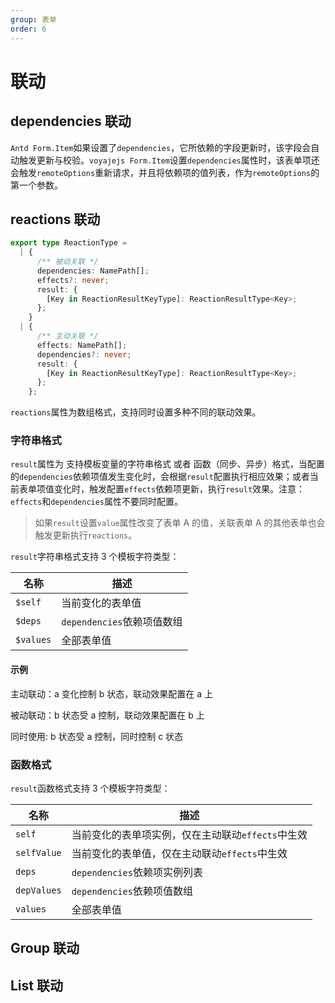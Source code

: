 ```yaml
---
group: 表单
order: 6
---
```


# 联动

## dependencies 联动

`Antd Form.Item`如果设置了`dependencies`，它所依赖的字段更新时，该字段会自动触发更新与校验。`voyajejs Form.Item`设置`dependencies`属性时，该表单项还会触发`remoteOptions`重新请求，并且将依赖项的值列表，作为`remoteOptions`的第一个参数。

<code src="./item-reactions-options.tsx" ></code>

## reactions 联动

```typescript
export type ReactionType =
  | {
      /** 被动关联 */
      dependencies: NamePath[];
      effects?: never;
      result: {
        [Key in ReactionResultKeyType]: ReactionResultType<Key>;
      };
    }
  | {
      /** 主动关联 */
      effects: NamePath[];
      dependencies?: never;
      result: {
        [Key in ReactionResultKeyType]: ReactionResultType<Key>;
      };
    };
```

`reactions`属性为数组格式，支持同时设置多种不同的联动效果。

### 字符串格式

`result`属性为 支持模板变量的字符串格式 或者 函数（同步、异步）格式，当配置的`dependencies`依赖项值发生变化时，会根据`result`配置执行相应效果；或者当前表单项值变化时，触发配置`effects`依赖项更新，执行`result`效果。注意：`effects`和`dependencies`属性不要同时配置。

> 如果`result`设置`value`属性改变了表单 A 的值，关联表单 A 的其他表单也会触发更新执行`reactions`。

`result`字符串格式支持 3 个模板字符类型：

| 名称      | 描述                       |
| --------- | -------------------------- |
| `$self`   | 当前变化的表单值           |
| `$deps`   | `dependencies`依赖项值数组 |
| `$values` | 全部表单值                 |

#### 示例

主动联动：a 变化控制 b 状态，联动效果配置在 a 上
<code src="./reactions-effects.tsx" ></code>

被动联动：b 状态受 a 控制，联动效果配置在 b 上
<code src="./reactions-dependencies.tsx" ></code>

同时使用: b 状态受 a 控制，同时控制 c 状态
<code src="./reactions-minx.tsx" ></code>

### 函数格式

`result`函数格式支持 3 个模板字符类型：

| 名称        | 描述                         |
| ----------- | ---------------------------- |
| `self`      | 当前变化的表单项实例，仅在主动联动`effects`中生效 |
| `selfValue` | 当前变化的表单值，仅在主动联动`effects`中生效       |
| `deps`      | `dependencies`依赖项实例列表 |
| `depValues` | `dependencies`依赖项值数组   |
| `values`    | 全部表单值                   |

<code src="./reactions-fn.tsx" ></code>

## Group 联动

<code src="./group-reactions.tsx" ></code>

## List 联动
